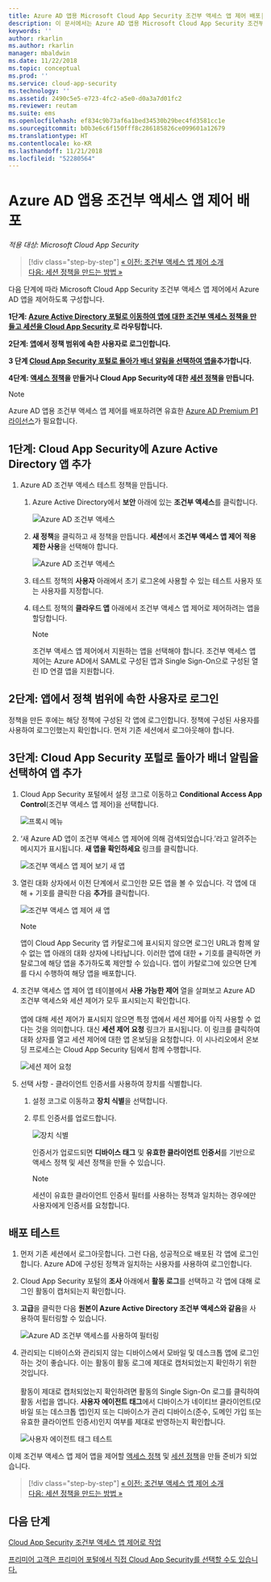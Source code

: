 ```yaml
---
title: Azure AD 앱용 Microsoft Cloud App Security 조건부 액세스 앱 제어 배포| Microsoft Docs
description: 이 문서에서는 Azure AD 앱용 Microsoft Cloud App Security 조건부 액세스 앱 제어 역방향 프록시 기능을 배포하는 방법을 설명합니다.
keywords: ''
author: rkarlin
ms.author: rkarlin
manager: mbaldwin
ms.date: 11/22/2018
ms.topic: conceptual
ms.prod: ''
ms.service: cloud-app-security
ms.technology: ''
ms.assetid: 2490c5e5-e723-4fc2-a5e0-d0a3a7d01fc2
ms.reviewer: reutam
ms.suite: ems
ms.openlocfilehash: ef834c9b73af6a1bed34530b29bec4fd3581cc1e
ms.sourcegitcommit: b0b3e6c6f150fff8c286185826ce099601a12679
ms.translationtype: HT
ms.contentlocale: ko-KR
ms.lasthandoff: 11/21/2018
ms.locfileid: "52280564"
---
```

# <a name="deploy-conditional-access-app-control-for-azure-ad-apps"></a>Azure AD 앱용 조건부 액세스 앱 제어 배포

*적용 대상: Microsoft Cloud App Security*

>[!div class="step-by-step"]
[« 이전: 조건부 액세스 앱 제어 소개](proxy-intro-aad.md)<br>
[다음: 세션 정책을 만드는 방법 »](session-policy-aad.md)


다음 단계에 따라 Microsoft Cloud App Security 조건부 액세스 앱 제어에서 Azure AD 앱을 제어하도록 구성합니다.

**1단계: [Azure Active Directory 포털로 이동하여 앱에 대한 조건부 액세스 정책을 만들고 세션을 Cloud App Security ](#add-azure-ad)로 라우팅합니다.**

**2단계: [앱](#sign-in-scoped)에서 정책 범위에 속한 사용자로 로그인합니다.**

**3 단계 [Cloud App Security 포털로 돌아가 배너 알림을 선택하여 앱을](#banner-notification)추가합니다.**

**4단계: [액세스 정책](access-policy-aad.md)을 만들거나 Cloud App Security에 대한 [세션 정책](session-policy-aad.md)을 만듭니다.**


> [!NOTE]
> Azure AD 앱용 조건부 액세스 앱 제어를 배포하려면 유효한 [Azure AD Premium P1 라이선스](https://docs.microsoft.com/azure/active-directory/license-users-groups)가 필요합니다.

## 1단계: Cloud App Security에 Azure Active Directory 앱 추가 <a name="add-azure-ad"></a>  

1. Azure AD 조건부 액세스 테스트 정책을 만듭니다.

   1. Azure Active Directory에서 **보안** 아래에 있는 **조건부 액세스**를 클릭합니다.

      ![Azure AD 조건부 액세스](./media/aad-conditional-access.png)

   2. **새 정책**을 클릭하고 새 정책을 만듭니다. **세션**에서 **조건부 액세스 앱 제어 적용 제한 사용**을 선택해야 합니다.

      ![Azure AD 조건부 액세스](./media/proxy-deploy-restrictions-aad.png)

   3. 테스트 정책의 **사용자** 아래에서 초기 로그온에 사용할 수 있는 테스트 사용자 또는 사용자를 지정합니다.
    
   4. 테스트 정책의 **클라우드 앱** 아래에서 조건부 액세스 앱 제어로 제어하려는 앱을 할당합니다. 

      > [!NOTE]
      >조건부 액세스 앱 제어에서 지원하는 앱을 선택해야 합니다. 조건부 액세스 앱 제어는 Azure AD에서 SAML로 구성된 앱과 Single Sign-On으로 구성된 열린 ID 연결 앱을 지원합니다. 

## 2단계: 앱에서 정책 범위에 속한 사용자로 로그인 <a name="sign-in-scoped"></a>

정책을 만든 후에는 해당 정책에 구성된 각 앱에 로그인합니다. 정책에 구성된 사용자를 사용하여 로그인했는지 확인합니다. 먼저 기존 세션에서 로그아웃해야 합니다.

## 3단계: Cloud App Security 포털로 돌아가 배너 알림을 선택하여 앱 추가 <a name="banner-notification"></a>

1. Cloud App Security 포털에서 설정 코그로 이동하고 **Conditional Access App Control**(조건부 액세스 앱 제어)을 선택합니다. 
    
     ![프록시 메뉴](./media/proxy-menu.png)

2. ‘새 Azure AD 앱이 조건부 액세스 앱 제어에 의해 검색되었습니다.’라고 알려주는 메시지가 표시됩니다. **새 앱을 확인하세요** 링크를 클릭합니다.

   ![조건부 액세스 앱 제어 보기 새 앱](./media/proxy-view-new-apps.png)

3. 열린 대화 상자에서 이전 단계에서 로그인한 모든 앱을 볼 수 있습니다. 각 앱에 대해 + 기호를 클릭한 다음 **추가**를 클릭합니다.

   ![조건부 액세스 앱 제어 새 앱](./media/proxy-new-app.png)

   > [!NOTE]
   > 앱이 Cloud App Security 앱 카탈로그에 표시되지 않으면 로그인 URL과 함께 알 수 없는 앱 아래의 대화 상자에 나타납니다. 이러한 앱에 대한 + 기호를 클릭하면 카탈로그에 해당 앱을 추가하도록 제안할 수 있습니다. 앱이 카탈로그에 있으면 단계를 다시 수행하여 해당 앱을 배포합니다. 

4. 조건부 액세스 앱 제어 앱 테이블에서 **사용 가능한 제어** 열을 살펴보고 Azure AD 조건부 액세스와 세션 제어가 모두 표시되는지 확인합니다. <br></br>앱에 대해 세션 제어가 표시되지 않으면 특정 앱에서 세션 제어를 아직 사용할 수 없다는 것을 의미합니다. 대신 **세션 제어 요청** 링크가 표시됩니다. 이 링크를 클릭하여 대화 상자를 열고 세션 제어에 대한 앱 온보딩을 요청합니다. 이 시나리오에서 온보딩 프로세스는 Cloud App Security 팀에서 함께 수행합니다.
  
   ![세션 제어 요청](./media/proxy-view-new-apps.png)

5. 선택 사항 - 클라이언트 인증서를 사용하여 장치를 식별합니다.

   1. 설정 코그로 이동하고 **장치 식별**을 선택합니다.

   2. 루트 인증서를 업로드합니다.

      ![장치 식별](./media/device-identification.png)
 
      인증서가 업로드되면 **디바이스 태그** 및 **유효한 클라이언트 인증서**를 기반으로 액세스 정책 및 세션 정책을 만들 수 있습니다.
 
      > [!NOTE]
      >세션이 유효한 클라이언트 인증서 필터를 사용하는 정책과 일치하는 경우에만 사용자에게 인증서를 요청합니다. 

## <a name="test-the-deployment"></a>배포 테스트

1. 먼저 기존 세션에서 로그아웃합니다. 그런 다음, 성공적으로 배포된 각 앱에 로그인합니다. Azure AD에 구성된 정책과 일치하는 사용자를 사용하여 로그인합니다. 

2. Cloud App Security 포털의 **조사** 아래에서 **활동 로그**를 선택하고 각 앱에 대해 로그인 활동이 캡처되는지 확인합니다.

3. **고급**을 클릭한 다음 **원본이 Azure Active Directory 조건부 액세스와 같음**을 사용하여 필터링할 수 있습니다.

    ![Azure AD 조건부 액세스를 사용하여 필터링](./media/sso-logon.png)

4. 관리되는 디바이스와 관리되지 않는 디바이스에서 모바일 및 데스크톱 앱에 로그인하는 것이 좋습니다. 이는 활동이 활동 로그에 제대로 캡처되었는지 확인하기 위한 것입니다.<br></br>
   활동이 제대로 캡처되었는지 확인하려면 활동의 Single Sign-On 로그를 클릭하여 활동 서럽을 엽니다. **사용자 에이전트 태그**에서 디바이스가 네이티브 클라이언트(모바일 또는 데스크톱 앱)인지 또는 디바이스가 관리 디바이스(준수, 도메인 가입 또는 유효한 클라이언트 인증서)인지 여부를 제대로 반영하는지 확인합니다.
 
   ![사용자 에이전트 태그 테스트](./media/domain-joined.png)


이제 조건부 액세스 앱 제어 앱을 제어할 [액세스 정책](access-policy-aad.md) 및 [세션 정책](session-policy-aad.md)을 만들 준비가 되었습니다.


>[!div class="step-by-step"]
[« 이전: 조건부 액세스 앱 제어 소개](proxy-intro-aad.md)<br>
[다음: 세션 정책을 만드는 방법 »](session-policy-aad.md)


## <a name="next-steps"></a>다음 단계 
[Cloud App Security 조건부 액세스 앱 제어로 작업](proxy-intro-aad.md)   

[프리미어 고객은 프리미어 포털에서 직접 Cloud App Security를 선택할 수도 있습니다.](https://premier.microsoft.com/)  
  